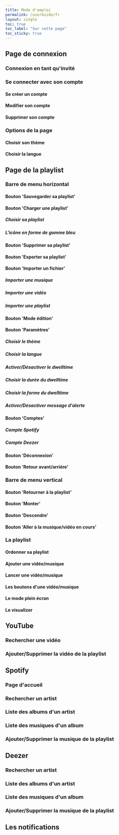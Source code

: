 ```yaml
---
title: Mode d'emploi
permalink: /userGuide/fr
layout: single
toc: true
toc_label: "Sur cette page"
toc_sticky: true
---
```


## Page de connexion

### Connexion en tant qu'invité

### Se connecter avec son compte

#### Se créer un compte

#### Modifier son compte

#### Supprimer son compte

### Options de la page

#### Choisir son thème

#### Choisir la langue

## Page de la playlist

### Barre de menu horizontal

#### Bouton 'Sauvegarder sa playlist'

#### Bouton 'Charger une playlist'

##### Choisir sa playlist

##### L'icône en forme de gomme bleu

#### Bouton 'Supprimer sa playlist'

#### Bouton 'Exporter sa playlist'

#### Bouton 'Importer un fichier'

##### Importer une musique

##### Importer une vidéo

##### Importer une playlist

#### Bouton 'Mode édition'

#### Bouton 'Paramètres'

##### Choisir le thème

##### Choisir la langue

##### Activer/Désactiver le dwelltime

##### Choisir la durée du dwelltime

##### Choisir la forme du dwelltime

##### Activer/Désactiver message d'alerte

#### Bouton 'Comptes'

##### Compte Spotify

##### Compte Deezer

#### Bouton 'Déconnexion'

#### Bouton 'Retour avant/arrière'

### Barre de menu vertical

#### Bouton 'Retourner à la playlist'

#### Bouton 'Monter'

#### Bouton 'Descendre'

#### Bouton 'Aller à la musique/vidéo en cours'

### La playlist

#### Ordonner sa playlist

#### Ajouter une vidéo/musique

#### Lancer une vidéo/musique

#### Les boutons d'une vidéo/musique

#### Le mode plein écran

#### Le visualizer

## YouTube

### Rechercher une vidéo

### Ajouter/Supprimer la vidéo de la playlist

## Spotify

### Page d'accueil

### Rechercher un artist

### Liste des albums d'un artist

### Liste des musiques d'un album

### Ajouter/Supprimer la musique de la playlist

## Deezer

### Rechercher un artist

### Liste des albums d'un artist

### Liste des musiques d'un album

### Ajouter/Supprimer la musique de la playlist

## Les notifications
